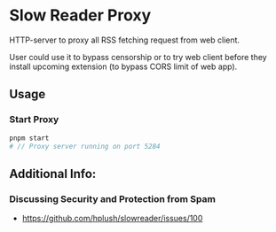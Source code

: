 # Slow Reader Proxy

HTTP-server to proxy all RSS fetching request from web client.

User could use it to bypass censorship or to try web client before they install upcoming extension (to bypass CORS limit of web app).

## Usage

### Start Proxy

```sh
pnpm start
# // Proxy server running on port 5284
```

## Additional Info:

### Discussing Security and Protection from Spam

- https://github.com/hplush/slowreader/issues/100
